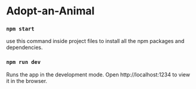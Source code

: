 # Adopt-an-Animal


### `npm start`

use this command inside project files to install all the npm packages and dependencies.

### `npm run dev`

Runs the app in the development mode. Open http://localhost:1234 to view it in the browser.
